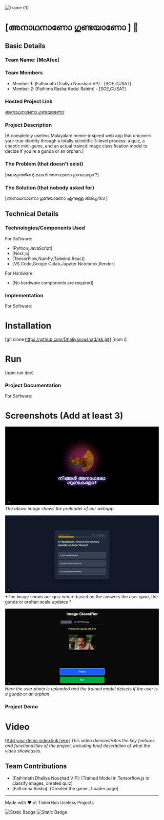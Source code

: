 <img width="3188" height="1202" alt="frame (3)" src="https://github.com/user-attachments/assets/517ad8e9-ad22-457d-9538-a9e62d137cd7" />


# [അനാഥനാണോ ഗുണ്ടയാണോ ] 🎯


## Basic Details
### Team Name: [McAfee]


### Team Members
* Member 1: [Fathimath Dhaliya Noushad VP] - [SOE,CUSAT]
* Member 2: [Fathima Rasha Abdul Rahim] - [SOE,CUSAT]

### Hosted Project Link

[അനാഥനാണോ ഗുണ്ടയാണോ](https://jsk-1x8j.onrender.com/)


### Project Description
[A completely useless Malayalam meme–inspired web app that uncovers your true identity through a totally scientific 3-level process: a quiz, a chaotic mini-game, and an actual trained image classification model to decide if you’re a gunda or an orphan.]

### The Problem (that doesn't exist)
[കേരളത്തിന്റെ മക്കൾ അനാഥരോ ഗുണ്ടകളോ ?]

### The Solution (that nobody asked for)
[അനാഥനാണോ ഗുണ്ടയാണോ എന്നുള്ള തിരിച്ചറിവ് ]

## Technical Details
### Technologies/Components Used
For Software:
* [Python,JavaScript]
* [Next.js]
* [TensorFlow,NumPy,Tailwind,React]
* [VS Code,Google Colab,Jupyter Notebook,Render]

For Hardware:
* [No hardware components are required]


### Implementation
For Software:
# Installation
[git clone https://github.com/Dhaliyanoushad/jsk.git]
[npm i]

# Run
[npm run dev]

### Project Documentation
For Software:

# Screenshots (Add at least 3)
![Screenshot1:Loader](public/images/loader.jpeg)
*The above image shows the preloader of our webapp*

![Screenshot2:quiz](public/images/quiz.jpeg)
*The image shows our quiz where based on the answers the user gave, the gunda or orphan scale updates  *

![Screenshot3:Trained Model](public/images/sura.jpeg)
*Here the user photo is uploaded and the trained model detects if the user is a gunda or an orphan*

### Project Demo
# Video
[[Add your demo video link here](https://drive.google.com/file/d/1ABaajBQ3SXHwLFuhxwkPuiS9zdx9JI9G/view?usp=sharing)]
*This video demonstrates the key features and functionalities of the project, including brief description of what the video showcases.*


## Team Contributions
* [Fathimath Dhaliya Noushad V P]: [Trained Model in Tensorflow.js to classify images, created quiz]
* [Fathimna Rasha]: [Created the game , Loader page]
---
Made with ❤️ at TinkerHub Useless Projects 

![Static Badge](https://img.shields.io/badge/TinkerHub-24?color=%23000000&link=https%3A%2F%2Fwww.tinkerhub.org%2F)
![Static Badge](https://img.shields.io/badge/UselessProjects--25-25?link=https%3A%2F%2Fwww.tinkerhub.org%2Fevents%2FQ2Q1TQKX6Q%2FUseless%2520Projects)
